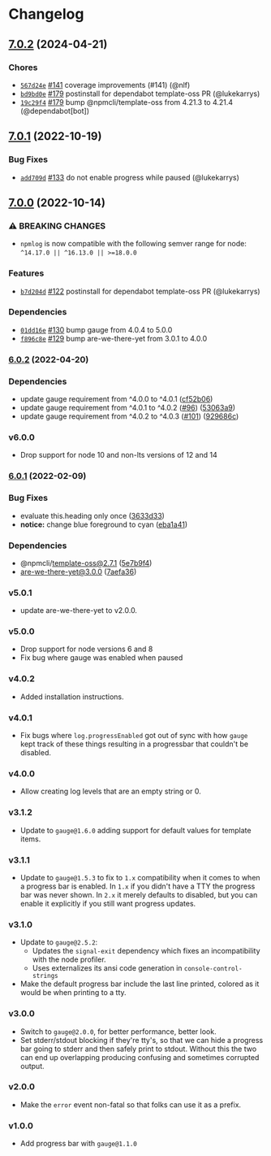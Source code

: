 # Changelog

## [7.0.2](https://github.com/npm/npmlog/compare/v7.0.1...v7.0.2) (2024-04-21)

### Chores

* [`567d24e`](https://github.com/npm/npmlog/commit/567d24ec44e1d07da853dbdb6120f2077ae0cdc1) [#141](https://github.com/npm/npmlog/pull/141) coverage improvements (#141) (@nlf)
* [`bd9bd0e`](https://github.com/npm/npmlog/commit/bd9bd0e3e9533eb7c9a82f30e1428f3597c5c8b2) [#179](https://github.com/npm/npmlog/pull/179) postinstall for dependabot template-oss PR (@lukekarrys)
* [`19c29f4`](https://github.com/npm/npmlog/commit/19c29f4c1902e770049849365b22216ca5ea929d) [#179](https://github.com/npm/npmlog/pull/179) bump @npmcli/template-oss from 4.21.3 to 4.21.4 (@dependabot[bot])

## [7.0.1](https://github.com/npm/npmlog/compare/v7.0.0...v7.0.1) (2022-10-19)

### Bug Fixes

* [`add709d`](https://github.com/npm/npmlog/commit/add709df1974412b2b298cee13abb6b72dbf88d0) [#133](https://github.com/npm/npmlog/pull/133) do not enable progress while paused (@lukekarrys)

## [7.0.0](https://github.com/npm/npmlog/compare/v6.0.2...v7.0.0) (2022-10-14)

### ⚠️ BREAKING CHANGES

* `npmlog` is now compatible with the following semver range for node: `^14.17.0 || ^16.13.0 || >=18.0.0`

### Features

* [`b7d204d`](https://github.com/npm/npmlog/commit/b7d204dc1531770279b4bb3ccd9b406e6be2e052) [#122](https://github.com/npm/npmlog/pull/122) postinstall for dependabot template-oss PR (@lukekarrys)

### Dependencies

* [`01dd16e`](https://github.com/npm/npmlog/commit/01dd16e4e59fc98b82bd1c9307128d0d05551648) [#130](https://github.com/npm/npmlog/pull/130) bump gauge from 4.0.4 to 5.0.0
* [`f896c8e`](https://github.com/npm/npmlog/commit/f896c8e649c2b3dabd98eb493387f9275e90901b) [#129](https://github.com/npm/npmlog/pull/129) bump are-we-there-yet from 3.0.1 to 4.0.0

### [6.0.2](https://github.com/npm/npmlog/compare/v6.0.1...v6.0.2) (2022-04-20)


### Dependencies

* update gauge requirement from ^4.0.0 to ^4.0.1 ([cf52b06](https://github.com/npm/npmlog/commit/cf52b06b3221d0d1081c8e5c4162b7f2a9c3549d))
* update gauge requirement from ^4.0.1 to ^4.0.2 ([#96](https://github.com/npm/npmlog/issues/96)) ([53063a9](https://github.com/npm/npmlog/commit/53063a97a3fe2c582c50ccd23b3e3f3a5c633964))
* update gauge requirement from ^4.0.2 to ^4.0.3 ([#101](https://github.com/npm/npmlog/issues/101)) ([929686c](https://github.com/npm/npmlog/commit/929686cf3d91885218380cbec915ecdc6991842d))

### v6.0.0

* Drop support for node 10 and non-lts versions of 12 and 14

### [6.0.1](https://www.github.com/npm/npmlog/compare/v6.0.0...v6.0.1) (2022-02-09)


### Bug Fixes

* evaluate this.heading only once ([3633d33](https://www.github.com/npm/npmlog/commit/3633d3395574fc87d734e31e40f4b19eaa3045c3))
* **notice:** change blue foreground to cyan ([eba1a41](https://www.github.com/npm/npmlog/commit/eba1a413c84bf31d6d0eb2cd3b9254debb07e0fb))


### Dependencies

* @npmcli/template-oss@2.7.1 ([5e7b9f4](https://www.github.com/npm/npmlog/commit/5e7b9f42b5c6b2b32613f5164a4524cc71eeb46f))
* are-we-there-yet@3.0.0 ([7aefa36](https://www.github.com/npm/npmlog/commit/7aefa36320a4265f2825f34db29f129f5927f41b))

### v5.0.1

* update are-we-there-yet to v2.0.0.

### v5.0.0

* Drop support for node versions 6 and 8
* Fix bug where gauge was enabled when paused

### v4.0.2

* Added installation instructions.

### v4.0.1

* Fix bugs where `log.progressEnabled` got out of sync with how `gauge` kept
  track of these things resulting in a progressbar that couldn't be disabled.

### v4.0.0

* Allow creating log levels that are an empty string or 0.

### v3.1.2

* Update to `gauge@1.6.0` adding support for default values for template
  items.

### v3.1.1

* Update to `gauge@1.5.3` to fix to `1.x` compatibility when it comes to
  when a progress bar is enabled.  In `1.x` if you didn't have a TTY the
  progress bar was never shown.  In `2.x` it merely defaults to disabled,
  but you can enable it explicitly if you still want progress updates.

### v3.1.0

* Update to `gauge@2.5.2`:
  * Updates the `signal-exit` dependency which fixes an incompatibility with
    the node profiler.
  * Uses externalizes its ansi code generation in `console-control-strings`
* Make the default progress bar include the last line printed, colored as it
  would be when printing to a tty.

### v3.0.0

* Switch to `gauge@2.0.0`, for better performance, better look.
* Set stderr/stdout blocking if they're tty's, so that we can hide a
  progress bar going to stderr and then safely print to stdout.  Without
  this the two can end up overlapping producing confusing and sometimes
  corrupted output.

### v2.0.0

* Make the `error` event non-fatal so that folks can use it as a prefix.

### v1.0.0

* Add progress bar with `gauge@1.1.0`
